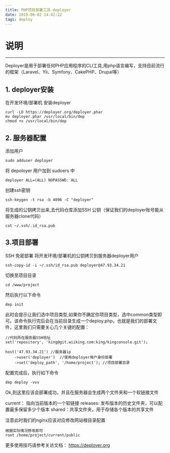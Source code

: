 ```yaml
---
title: PHP项目部署工具-deployer
date: 2019-06-02 14:42:22
tags: deploy
---
```


# 说明
---------
Deployer是用于部署任何PHP应用程序的CLI工具,用php语言编写，支持目前流行的框架（Laravel、Yii、Symfony、CakePHP、Drupal等）

## 1. deployer安装

在开发环境/部署机 安装deployer

```
curl -LO https://deployer.org/deployer.phar
mv deployer.phar /usr/local/bin/dep
chmod +x /usr/local/bin/dep
```

## 2. 服务器配置

添加用户

```
sudo adduser deployer
```

将 depoloyer 用户加到 sudoers 中

```
deployer ALL=(ALL) NOPASSWD: ALL
```

创建ssh密钥

```
ssh-keygen -t rsa -b 4096 -C "deployer" 
```

将生成的公钥拷贝出来,去代码仓库添加SSH 公钥（保证我们的deployer账号能从服务器clone代码）

```
cat ~/.ssh/.id_rsa.pub
```


## 3.项目部署


SSH 免密部署
将开发环境/部署机的公钥拷贝到服务器deployer用户

```
ssh-copy-id -i ~/.ssh/id_rsa.pub deployer@47.93.34.21
```

切换至项目目录

```
cd /www/project
```

然后执行以下命令

```
dep init
```

此时会提示让我们选中项目类型,如果你不确定你项目类型，选中common类型即可。该命令执行完后会在当前目录生成一个deploy.php，也就是我们的部署文件，这里我们只需要关心几个关键的配置：

```
//代码所在服务器SSH地址
set('repository', 'king@git.wiiking.com:king/kingconsole.git');

host('47.93.34.21') //服务器ip
    ->user('deployer')  //使用deployer用户身份部署
    ->set('deploy_path', '/home/project'); //项目部署目录
```


配置完成后，执行如下命令

```
dep deploy -vvv
```

Ok,到这里应该会部署成功，并且在服务器会生成两个文件夹和一个软链接文件

current： 指向当前版本的一个软链接
releases: 发布版本的历史文件夹，可以配置最多保留多少个版本
shared：共享文件夹，用于存储各个版本的共享文件

注意此时我们的nginx应该对应修改网站根目录配置

```
根据实际情况修改即可
root /home/project/current/public

```

更多使用技巧请参考关访文档： https://deployer.org
